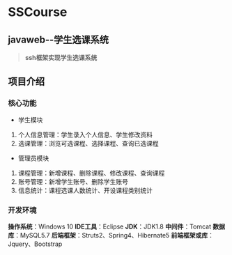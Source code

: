 # SSCourse
## javaweb--学生选课系统
> **ssh框架实现学生选课系统**
## 项目介绍
### 核心功能
* 学生模块
1. 个人信息管理：学生录入个人信息、学生修改资料
2. 选课管理：浏览可选课程、选择课程、查询已选课程
* 管理员模块
1. 课程管理：新增课程、删除课程、修改课程、查询课程
2. 账号管理：新增学生账号、删除学生账号
3. 信息统计：课程选课人数统计、开设课程类别统计
### 开发环境
**操作系统**：Windows 10
**IDE工具**：Eclipse
**JDK**：JDK1.8
**中间件**：Tomcat
**数据库**：MySQL5.7
**后端框架**：Struts2、Spring4、Hibernate5
**前端框架或库**：Jquery、Bootstrap
